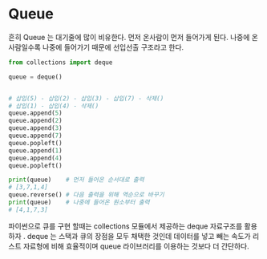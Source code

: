 # Queue

흔히 Queue 는 대기줄에 많이 비유한다.
먼저 온사람이 먼저 들어가게 된다.
나중에 온사람일수록 나중에 들어가기 때문에
선입선출 구조라고 한다.

```python
from collections import deque

queue = deque()


# 삽입(5) - 삽입(2) - 삽입(3) - 삽입(7) - 삭제()
# 삽입(1) - 삽입(4) - 삭제()
queue.append(5)
queue.append(2)
queue.append(3)
queue.append(7)
queue.popleft()
queue.append(1)
queue.append(4)
queue.popleft()

print(queue)    # 먼저 들어온 순서대로 출력
# [3,7,1,4]
queue.reverse() # 다음 출력을 위해 역순으로 바꾸기
print(queue)    # 나중에 들어온 원소부터 출력
# [4,1,7,3]
```

파이썬으로 큐를 구현 할때는 collections 모듈에서 제공하는 deque 자료구조를 활용하자 .
deque 는 스택과 큐의 장점을 모두 채택한 것인데 데이터를 넣고 빼는 속도가 리스트 자료형에 비해 효율적이며 queue 라이브러리를 이용하는 것보다 더 간단하다.
